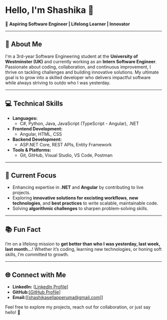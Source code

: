 # Hello, I'm Shashika 👋  

🌟 **Aspiring Software Engineer | Lifelong Learner | Innovator**  

---

## 🚀 About Me  

I'm a 3rd-year Software Engineering student at the **University of Westminster (UK)** and currently working as an **Intern Software Engineer**. Passionate about coding, collaboration, and continuous improvement, I thrive on tackling challenges and building innovative solutions. My ultimate goal is to grow into a skilled developer who delivers impactful software while always striving to outdo who I was yesterday.  

---

## 💻 Technical Skills  

- **Languages:**  
  - C#, Python, Java, JavaScript (TypeScript - Angular), .NET  
- **Frontend Development:**  
  - Angular, HTML, CSS 
- **Backend Development:**  
  - ASP.NET Core, REST APIs, Entity Framework  
- **Tools & Platforms:**  
  - Git, GitHub, Visual Studio, VS Code, Postman  

---

## 🎯 Current Focus  

- Enhancing expertise in **.NET** and **Angular** by contributing to live projects.  
- Exploring **innovative solutions for excisting workflows**, **new technologies**, and **best practices** to write scalable, maintainable code.  
- Solving **algorithmic challenges** to sharpen problem-solving skills.  

---

## 📚 Fun Fact  

I’m on a lifelong mission to **get better than who I was yesterday, last week, last month...**! Whether it’s coding, learning new technologies, or honing soft skills, I’m committed to growth.  

---

## 🌐 Connect with Me  

- **LinkedIn:** [[LinkedIn Profile](https://www.linkedin.com/in/shashika-sellapperuma-b86335288/)]
- **GitHub:**[[GitHub Profile]](https://github.com/Shashika-P)
- **Email:**[[shashikasellapperuma@gmail.com]]

Feel free to explore my projects, reach out for collaboration, or just say hello! 🚀  

